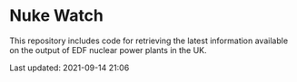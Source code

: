 # Nuke Watch

This repository includes code for retrieving the latest information available on the output of EDF nuclear power plants in the UK.

Last updated: 2021-09-14 21:06